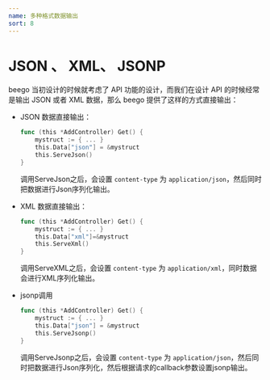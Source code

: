 ```yaml
---
name: 多种格式数据输出
sort: 8
---
```


# JSON 、 XML、 JSONP
beego 当初设计的时候就考虑了 API 功能的设计，而我们在设计 API 的时候经常是输出 JSON 或者 XML 数据，那么 beego 提供了这样的方式直接输出：

- JSON 数据直接输出：

	```go
	func (this *AddController) Get() {
		mystruct := { ... }
		this.Data["json"] = &mystruct
		this.ServeJson()
	}
	```
	调用ServeJson之后，会设置 `content-type` 为 `application/json`，然后同时把数据进行Json序列化输出。

- XML 数据直接输出：
	
	```go
	func (this *AddController) Get() {
		mystruct := { ... }
		this.Data["xml"]=&mystruct
		this.ServeXml()
	}
	```
	调用ServeXML之后，会设置 `content-type` 为 `application/xml`，同时数据会进行XML序列化输出。

- jsonp调用

	```go
	func (this *AddController) Get() {
		mystruct := { ... }
		this.Data["json"] = &mystruct
		this.ServeJsonp()
	}
	```
	调用ServeJsonp之后，会设置 `content-type` 为 `application/json`，然后同时把数据进行Json序列化，然后根据请求的callback参数设置jsonp输出。